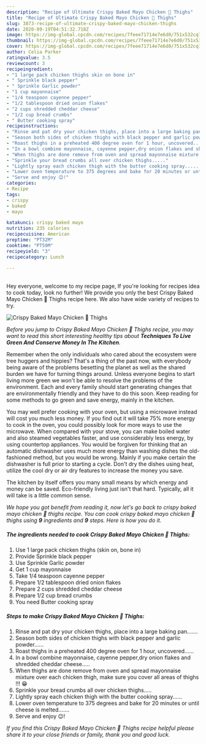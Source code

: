 ```yaml
---
description: "Recipe of Ultimate Crispy Baked Mayo Chicken 🍗 Thighs"
title: "Recipe of Ultimate Crispy Baked Mayo Chicken 🍗 Thighs"
slug: 3873-recipe-of-ultimate-crispy-baked-mayo-chicken-thighs
date: 2020-09-19T04:51:32.718Z
image: https://img-global.cpcdn.com/recipes/7feee71714e7e6d0/751x532cq70/crispy-baked-mayo-chicken-🍗-thighs-recipe-main-photo.jpg
thumbnail: https://img-global.cpcdn.com/recipes/7feee71714e7e6d0/751x532cq70/crispy-baked-mayo-chicken-🍗-thighs-recipe-main-photo.jpg
cover: https://img-global.cpcdn.com/recipes/7feee71714e7e6d0/751x532cq70/crispy-baked-mayo-chicken-🍗-thighs-recipe-main-photo.jpg
author: Celia Parker
ratingvalue: 3.5
reviewcount: 3
recipeingredient:
- "1 large pack chicken thighs skin on bone in"
- " Sprinkle black pepper"
- " Sprinkle Garlic powder"
- "1 cup mayonnaise"
- "1/4 teaspoon cayenne pepper"
- "1/2 tablespoon dried onion flakes"
- "2 cups shredded cheddar cheese"
- "1/2 cup bread crumbs"
- " Butter cooking spray"
recipeinstructions:
- "Rinse and pat dry your chicken thighs, place into a large baking pan......."
- "Season both sides of chicken thighs with black pepper and garlic powder......"
- "Roast thighs in a preheated 400 degree oven for 1 hour, uncovered......"
- "In a bowl combine mayonnaise, cayenne pepper,dry onion flakes and shredded cheddar cheese....."
- "When thighs are done remove from oven and spread mayonnaise mixture over each chicken thigh, make sure you cover all areas of thighs !!! 😁"
- "Sprinkle your bread crumbs all over chicken thighs....."
- "Lightly spray each chicken thigh with the butter cooking spray......"
- "Lower oven temperature to 375 degrees and bake for 20 minutes or until cheese is melted......."
- "Serve and enjoy 😉!"
categories:
- Recipe
tags:
- crispy
- baked
- mayo

katakunci: crispy baked mayo 
nutrition: 235 calories
recipecuisine: American
preptime: "PT32M"
cooktime: "PT59M"
recipeyield: "3"
recipecategory: Lunch

---
```

<br>
Hey everyone, welcome to my recipe page, If you're looking for recipes idea to cook today, look no further! We provide you only the best Crispy Baked Mayo Chicken 🍗 Thighs recipe here. We also have wide variety of recipes to try.
<br>


![Crispy Baked Mayo Chicken 🍗 Thighs](https://img-global.cpcdn.com/recipes/7feee71714e7e6d0/751x532cq70/crispy-baked-mayo-chicken-🍗-thighs-recipe-main-photo.jpg)

<i>Before you jump to Crispy Baked Mayo Chicken 🍗 Thighs recipe, you may want to read this short interesting healthy tips about 
<strong>Techniques To Live Green And Conserve Money In The Kitchen</strong>.</i>
</br>

Remember when the only individuals who cared about the ecosystem were tree huggers and hippies? That's a thing of the past now, with everybody being aware of the problems besetting the planet as well as the shared burden we have for turning things around. Unless everyone begins to start living more green we won't be able to resolve the problems of the environment. Each and every family should start generating changes that are environmentally friendly and they have to do this soon. Keep reading for some methods to go green and save energy, mainly in the kitchen.

You may well prefer cooking with your oven, but using a microwave instead will cost you much less money. If you find out it will take 75% more energy to cook in the oven, you could possibly look for more ways to use the microwave. When compared with your stove, you can make boiled water and also steamed vegetables faster, and use considerably less energy, by using countertop appliances. You would be forgiven for thinking that an automatic dishwasher uses much more energy than washing dishes the old-fashioned method, but you would be wrong. Mainly if you make certain the dishwasher is full prior to starting a cycle. Don't dry the dishes using heat, utilize the cool dry or air dry features to increase the money you save.

The kitchen by itself offers you many small means by which energy and money can be saved. Eco-friendly living just isn't that hard. Typically, all it will take is a little common sense.


<i>We hope you got benefit from reading it, now let's go back to crispy baked mayo chicken 🍗 thighs recipe. You can cook crispy baked mayo chicken 🍗 thighs using <strong>9</strong> ingredients and <strong>9</strong> steps. Here is how you do it.
</i>

##### The ingredients needed to cook Crispy Baked Mayo Chicken 🍗 Thighs:

1. Use 1 large pack chicken thighs (skin on, bone in)
1. Provide  Sprinkle black pepper
1. Use  Sprinkle Garlic powder
1. Get 1 cup mayonnaise
1. Take 1/4 teaspoon cayenne pepper
1. Prepare 1/2 tablespoon dried onion flakes
1. Prepare 2 cups shredded cheddar cheese
1. Prepare 1/2 cup bread crumbs
1. You need  Butter cooking spray


##### Steps to make Crispy Baked Mayo Chicken 🍗 Thighs:

1. Rinse and pat dry your chicken thighs, place into a large baking pan.......
1. Season both sides of chicken thighs with black pepper and garlic powder......
1. Roast thighs in a preheated 400 degree oven for 1 hour, uncovered......
1. In a bowl combine mayonnaise, cayenne pepper,dry onion flakes and shredded cheddar cheese.....
1. When thighs are done remove from oven and spread mayonnaise mixture over each chicken thigh, make sure you cover all areas of thighs !!! 😁
1. Sprinkle your bread crumbs all over chicken thighs.....
1. Lightly spray each chicken thigh with the butter cooking spray......
1. Lower oven temperature to 375 degrees and bake for 20 minutes or until cheese is melted.......
1. Serve and enjoy 😉!


<i>If you find this Crispy Baked Mayo Chicken 🍗 Thighs recipe helpful please share it to your close friends or family, thank you and good luck.</i>
